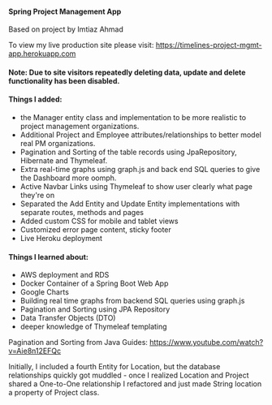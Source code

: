 #### Spring Project Management App

Based on project by Imtiaz Ahmad

To view my live production site please visit: https://timelines-project-mgmt-app.herokuapp.com

#### Note: Due to site visitors repeatedly deleting data, update and delete functionality has been disabled.

#### Things I added:
- the Manager entity class and implementation to be more realistic to
project management organizations.
- Additional Project and Employee attributes/relationships to better
model real PM organizations.
- Pagination and Sorting of the table records using JpaRepository, 
Hibernate and Thymeleaf.
- Extra real-time graphs using graph.js and back end SQL queries to give 
the Dashboard more oomph.
- Active Navbar Links using Thymeleaf to show user clearly what page they're on
- Separated the Add Entity and Update Entity implementations with separate
routes, methods and pages
- Added custom CSS for mobile and tablet views
- Customized error page content, sticky footer
- Live Heroku deployment 

#### Things I learned about:
- AWS deployment and RDS
- Docker Container of a Spring Boot Web App
- Google Charts
- Building real time graphs from backend SQL queries using graph.js
- Pagination and Sorting using JPA Repository
- Data Transfer Objects (DTO)
- deeper knowledge of Thymeleaf templating

Pagination and Sorting from Java Guides: https://www.youtube.com/watch?v=Aie8n12EFQc

Initially, I included a fourth Entity for Location, but the database relationships
quickly got muddled - once I realized Location and Project shared a One-to-One
relationship I refactored and just made String location a property of Project class.